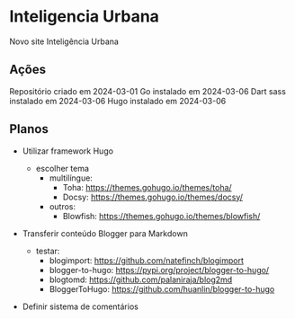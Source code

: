 # Inteligencia Urbana

Novo site Inteligência Urbana

## Ações

Repositório criado em 2024-03-01
Go instalado em 2024-03-06
Dart sass instalado em 2024-03-06
Hugo instalado em 2024-03-06


## Planos

- Utilizar framework Hugo
  - escolher tema
    - multilíngue:
      - Toha: https://themes.gohugo.io/themes/toha/
      - Docsy: https://themes.gohugo.io/themes/docsy/
    - outros:
      - Blowfish: https://themes.gohugo.io/themes/blowfish/

- Transferir conteúdo Blogger para Markdown
  - testar:
    - blogimport: https://github.com/natefinch/blogimport
    - blogger-to-hugo: https://pypi.org/project/blogger-to-hugo/
    - blogtomd: https://github.com/palaniraja/blog2md
    - BloggerToHugo: https://github.com/huanlin/blogger-to-hugo

- Definir sistema de comentários